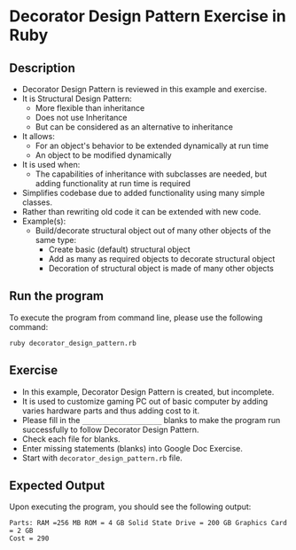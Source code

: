 # Decorator Design Pattern Exercise in Ruby

## Description
* Decorator Design Pattern is reviewed in this example and exercise.
* It is Structural Design Pattern:
  * More flexible than inheritance
  * Does not use Inheritance
  * But can be considered as an alternative to inheritance
* It allows:
  * For an object's behavior to be extended dynamically at run time
  * An object to be modified dynamically
* It is used when:
  * The capabilities of inheritance with subclasses are needed, but adding functionality at run time is required
* Simplifies codebase due to added functionality using many simple classes.
* Rather than rewriting old code it can be extended with new code.
* Example(s):
  * Build/decorate structural object out of many other objects of the same type:
    * Create basic (default) structural object
    * Add as many as required objects to decorate structural object
    * Decoration of structural object is made of many other objects

## Run the program
To execute the program from command line, please use the following command:

```
ruby decorator_design_pattern.rb
```

## Exercise
* In this example, Decorator Design Pattern is created, but incomplete.
* It is used to customize gaming PC out of basic computer by adding varies hardware parts and thus adding cost to it.
* Please fill in the `____________________`  blanks to make the program run successfully to follow Decorator Design
Pattern.
* Check each file for blanks.
* Enter missing statements (blanks) into Google Doc Exercise.
* Start with `decorator_design_pattern.rb` file.

## Expected Output
Upon executing the program, you should see the following output:

```
Parts: RAM =256 MB ROM = 4 GB Solid State Drive = 200 GB Graphics Card = 2 GB
Cost = 290
```
